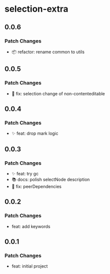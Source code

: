 # selection-extra

## 0.0.6

### Patch Changes

- 📦 refactor: rename common to utils

## 0.0.5

### Patch Changes

- 🐛 fix: selection change of non-contenteditable

## 0.0.4

### Patch Changes

- ✨ feat: drop mark logic

## 0.0.3

### Patch Changes

- ✨ feat: try gc
- 📚 docs: polish selectNode description
- 🐛 fix: peerDependencies

## 0.0.2

### Patch Changes

- feat: add keywords

## 0.0.1

### Patch Changes

- feat: initial project
